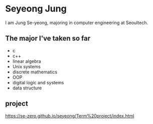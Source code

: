 # Seyeong Jung
I am Jung Se-yeong, majoring in computer engineering at Seoultech.
## The major I've taken so far
* c
* c++
* linear algebra
* Unix systems
* discrete mathematics
* OOP
* digital logic and systems
* data structure
## project
https://se-zero.github.io/seyeong/Term%20project/index.html
